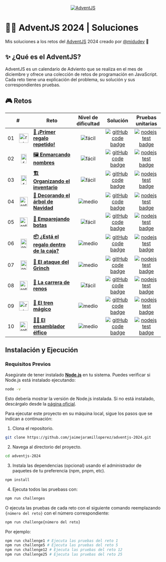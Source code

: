 <div align="center">
  <a href="https://adventjs.dev/">
    <img src="https://github.com/user-attachments/assets/0f8ce47d-f4a1-438d-b8b5-ae9e6e54fc41" alt="AdventJS" />
  </a>
</div>

# 🎅🏻 AdventJS 2024 | Soluciones

Mis soluciones a los retos del [AdventJS](https://adventjs.dev/) 2024 creado por [@midudev](https://github.com/midudev/) 👾

## ✨ ¿Qué es el AdventJS?

AdventJS es un calendario de Adviento que se realiza en el mes de diciembre y ofrece una colección de retos de programación en JavaScript. Cada reto tiene una explicación del problema, su solución y sus correspondientes pruebas.

## 🎮 Retos

<table>
  <thead>
    <tr>
      <th align="center" colspan="2">#</th>
      <th align="center">Reto</th>
      <th align="center">Nivel de dificultad</th>
      <th align="center">Solución</th>
      <th align="center">Pruebas unitarias</th>
    </td>
  </thead>
  <tbody>
    <tr>
      <td align="center">01</td>
      <td align="center">
        <img src="https://github.com/user-attachments/assets/18a89486-23f7-410f-9a7f-58a70ce02a8c" alt="reto #01" width="30" height="30" />
      </td>
      <td>
        <a href="/src/challenge-01/README-ES.md"><strong>🎁 ¡Primer regalo repetido!</strong></a>
      </td>
      <td align="center">
        <img src="https://img.shields.io/badge/Fácil-77A626" alt="fácil" />
      </td>
      <td align="center">
        <a href="/src/challenge-01/index.js">
          <img src="https://img.shields.io/badge/Código-181717?logo=github&logoColor=fff&color=000" alt="gitHub code badge" />
        </a>
      </td>
      <td align="center">
        <a href="/src/challenge-01/index.test.js">
          <img src="https://img.shields.io/badge/Pruebas-181717?logo=nodedotjs&logoColor=fff&color=000" alt="nodejs test badge" />
        </a>
      </td>
    </tr>
    <tr>
      <td align="center">02</td>
      <td align="center">
        <img src="https://github.com/user-attachments/assets/a4b4d67b-6caa-446f-8efd-ef34abd870ef" alt="reto #02" width="18" height="30" />
      </td>
      <td>
        <a href="/src/challenge-02/README-ES.md"><strong>🖼️ Enmarcando nombres</strong></a>
      </td>
      <td align="center">
        <img src="https://img.shields.io/badge/Fácil-77A626" alt="fácil" />
      </td>
      <td align="center">
        <a href="/src/challenge-02/index.js">
          <img src="https://img.shields.io/badge/Código-181717?logo=github&logoColor=fff&color=000" alt="gitHub code badge" />
        </a>
      </td>
      <td align="center">
        <a href="/src/challenge-02/index.test.js">
          <img src="https://img.shields.io/badge/Pruebas-181717?logo=nodedotjs&logoColor=fff&color=000" alt="nodejs test badge" />
        </a>
      </td>
    </tr>
    <tr>
      <td align="center">03</td>
      <td align="center">
        <img src="https://github.com/user-attachments/assets/06c42bb3-debe-481b-86c7-c1802a8a6654" alt="reto #03" width="18" height="30" />
      </td>
      <td>
        <a href="/src/challenge-03/README-ES.md"><strong>🏗️ Organizando el inventario</strong></a>
      </td>
      <td align="center">
        <img src="https://img.shields.io/badge/Fácil-77A626" alt="fácil" />
      </td>
      <td align="center">
        <a href="/src/challenge-03/index.js">
          <img src="https://img.shields.io/badge/Código-181717?logo=github&logoColor=fff&color=000" alt="gitHub code badge" />
        </a>
      </td>
      <td align="center">
        <a href="/src/challenge-03/index.test.js">
          <img src="https://img.shields.io/badge/Pruebas-181717?logo=nodedotjs&logoColor=fff&color=000" alt="nodejs test badge" />
        </a>
      </td>
    </tr>
    <tr>
      <td align="center">04</td>
      <td align="center">
        <img src="https://github.com/user-attachments/assets/ab7e6d6e-fc35-4fb2-a5d3-71c9b7e84808" alt="reto #04" width="26" height="30" />
      </td>
      <td>
        <a href="/src/challenge-04/README-ES.md"><strong>🎄 Decorando el árbol de Navidad</strong></a>
      </td>
      <td align="center">
        <img src="https://img.shields.io/badge/Medio-E3A008" alt="medio" />
      </td>
      <td align="center">
        <a href="/src/challenge-04/index.js">
          <img src="https://img.shields.io/badge/Código-181717?logo=github&logoColor=fff&color=000" alt="gitHub code badge" />
        </a>
      </td>
      <td align="center">
        <a href="/src/challenge-04/index.test.js">
          <img src="https://img.shields.io/badge/Pruebas-181717?logo=nodedotjs&logoColor=fff&color=000" alt="nodejs test badge" />
        </a>
      </td>
    </tr>
    <tr>
      <td align="center">05</td>
      <td align="center">
        <img src="https://github.com/user-attachments/assets/55333746-8526-4319-b8b3-c5bf2bd00562" alt="reto #05" width="25" height="30" />
      </td>
      <td>
        <a href="/src/challenge-05/README-ES.md"><strong>👞 Emparejando botas</strong></a>
      </td>
      <td align="center">
        <img src="https://img.shields.io/badge/Fácil-77A626" alt="fácil" />
      </td>
      <td align="center">
        <a href="/src/challenge-05/index.js">
          <img src="https://img.shields.io/badge/Código-181717?logo=github&logoColor=fff&color=000" alt="gitHub code badge" />
        </a>
      </td>
      <td align="center">
        <a href="/src/challenge-05/index.test.js">
          <img src="https://img.shields.io/badge/Pruebas-181717?logo=nodedotjs&logoColor=fff&color=000" alt="nodejs test badge" />
        </a>
      </td>
    </tr>
    <tr>
      <td align="center">06</td>
      <td align="center">
        <img src="https://github.com/user-attachments/assets/51ae0ba3-b4b0-4f5f-9421-bef8e5688424" alt="reto #06" width="20" height="30" />
      </td>
      <td>
        <a href="/src/challenge-06/README-ES.md"><strong>📦 ¿Está el regalo dentro de la caja?</strong></a>
      </td>
      <td align="center">
        <img src="https://img.shields.io/badge/Medio-E3A008" alt="medio" />
      </td>
      <td align="center">
        <a href="/src/challenge-06/index.js">
          <img src="https://img.shields.io/badge/Código-181717?logo=github&logoColor=fff&color=000" alt="gitHub code badge" />
        </a>
      </td>
      <td align="center">
        <a href="/src/challenge-06/index.test.js">
          <img src="https://img.shields.io/badge/Pruebas-181717?logo=nodedotjs&logoColor=fff&color=000" alt="nodejs test badge" />
        </a>
      </td>
    </tr>
    <tr>
      <td align="center">07</td>
      <td align="center">
        <img src="https://github.com/user-attachments/assets/a42fef8f-6e18-41a5-bbfd-479c7fe81fe3" alt="reto #07" width="20" height="30" />
      </td>
      <td>
        <a href="/src/challenge-07/README-ES.md"><strong>👹 El ataque del Grinch</strong></a>
      </td>
      <td align="center">
        <img src="https://img.shields.io/badge/Medio-E3A008" alt="medio" />
      </td>
      <td align="center">
        <a href="/src/challenge-07/index.js">
          <img src="https://img.shields.io/badge/Código-181717?logo=github&logoColor=fff&color=000" alt="gitHub code badge" />
        </a>
      </td>
      <td align="center">
        <a href="/src/challenge-07/index.test.js">
          <img src="https://img.shields.io/badge/Pruebas-181717?logo=nodedotjs&logoColor=fff&color=000" alt="nodejs test badge" />
        </a>
      </td>
    </tr>
    <tr>
      <td align="center">08</td>
      <td align="center">
        <img src="https://github.com/user-attachments/assets/0911f9ce-e4f1-4c86-9762-4618a4df2ee6" alt="reto #08" width="25" height="30" />
      </td>
      <td>
        <a href="/src/challenge-08/README-ES.md"><strong>🦌 La carrera de renos</strong></a>
      </td>
      <td align="center">
        <img src="https://img.shields.io/badge/Fácil-77A626" alt="fácil" />
      </td>
      <td align="center">
        <a href="/src/challenge-08/index.js">
          <img src="https://img.shields.io/badge/Código-181717?logo=github&logoColor=fff&color=000" alt="gitHub code badge" />
        </a>
      </td>
      <td align="center">
        <a href="/src/challenge-08/index.test.js">
          <img src="https://img.shields.io/badge/Pruebas-181717?logo=nodedotjs&logoColor=fff&color=000" alt="nodejs test badge" />
        </a>
      </td>
    </tr>
    <tr>
      <td align="center">09</td>
      <td align="center">
        <img src="https://github.com/user-attachments/assets/994e4ce7-7f58-41c7-9e93-2546ecd488ea" alt="reto #09" width="30" height="30" />
      </td>
      <td>
        <a href="/src/challenge-09/README-ES.md"><strong>🚂 El tren mágico</strong></a>
      </td>
      <td align="center">
        <img src="https://img.shields.io/badge/Medio-E3A008" alt="medio" />
      </td>
      <td align="center">
        <a href="/src/challenge-09/index.js">
          <img src="https://img.shields.io/badge/Código-181717?logo=github&logoColor=fff&color=000" alt="gitHub code badge" />
        </a>
      </td>
      <td align="center">
        <a href="/src/challenge-09/index.test.js">
          <img src="https://img.shields.io/badge/Pruebas-181717?logo=nodedotjs&logoColor=fff&color=000" alt="nodejs test badge" />
        </a>
      </td>
    </tr>
    <tr>
      <td align="center">10</td>
      <td align="center">
        <img src="https://github.com/user-attachments/assets/15c9f399-523d-458f-abc8-499bba6c49ac" alt="reto #10" width="25" height="30" />
      </td>
      <td>
        <a href="/src/challenge-10/README-ES.md"><strong>👩‍💻 El ensamblador élfico</strong></a>
      </td>
      <td align="center">
        <img src="https://img.shields.io/badge/Medio-E3A008" alt="medio" />
      </td>
      <td align="center">
        <a href="/src/challenge-10/index.js">
          <img src="https://img.shields.io/badge/Código-181717?logo=github&logoColor=fff&color=000" alt="gitHub code badge" />
        </a>
      </td>
      <td align="center">
        <a href="/src/challenge-10/index.test.js">
          <img src="https://img.shields.io/badge/Pruebas-181717?logo=nodedotjs&logoColor=fff&color=000" alt="nodejs test badge" />
        </a>
      </td>
    </tr>
  </tbody>
</table>

## Instalación y Ejecución

### Requisitos Previos

Asegúrate de tener instalado [**Node.js**](https://nodejs.org/) en tu sistema. Puedes verificar si Node.js está instalado ejecutando:

```bash
node -v
```

Esto debería mostrar la versión de Node.js instalada. Si no está instalado, descárgalo desde la [página oficial](https://nodejs.org/).

Para ejecutar este proyecto en su máquina local, sigue los pasos que se indican a continuación:

1. Clona el repositorio.

```bash
git clone https://github.com/jaimejaramilloperez/adventjs-2024.git
```

2. Navega al directorio del proyecto.

```bash
cd adventjs-2024
```

3. Instala las dependencias (opcional) usando el administrador de paquetes de tu preferencia (npm, pnpm, etc).

```bash
npm install
```

4. Ejecuta todos las pruebass con:

```bash
npm run challenges
```

O ejecuta las pruebas de cada reto con el siguiente comando reemplazando `{número del reto}` con el número correspondiente:

```bash
npm run challenge{número del reto}
```

Por ejemplo:

```bash
npm run challenge1 # Ejecuta las pruebas del reto 1
npm run challenge5 # Ejecuta las pruebas del reto 5
npm run challenge12 # Ejecuta las pruebas del reto 12
npm run challenge25 # Ejecuta las pruebas del reto 25
```
